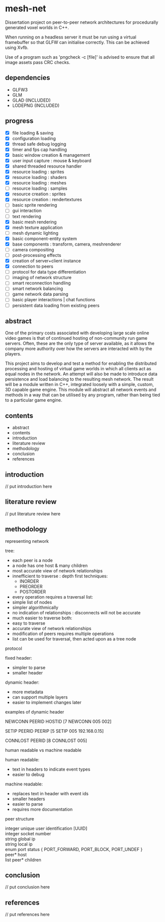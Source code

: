 # mesh-net

Dissertation project on peer-to-peer network architectures for procedurally generated voxel worlds in C++.

When running on a headless server it must be run using a virtual framebuffer so that GLFW can initialise correctly.
This can be achieved using Xvfb.

Use of a program such as 'pngcheck -c [file]' is advised to ensure that all image assets pass CRC checks.

## dependencies

- GLFW3
- GLM
- GLAD (INCLUDED)
- LODEPNG (INCLUDED)

## progress

- [x] file loading & saving
- [x] configuration loading
- [x] thread safe debug logging
- [x] timer and fps cap handling
- [x] basic window creation & management
- [x] user input capture : mouse & keyboard
- [x] shared threaded resource handler
- [x] resource loading : sprites
- [x] resource loading : shaders
- [x] resource loading : meshes
- [ ] resource loading : samples
- [x] resource creation : sprites
- [x] resource creation : rendertextures
- [ ] basic sprite rendering
- [ ] gui interaction
- [ ] text rendering
- [x] basic mesh rendering
- [x] mesh texture application
- [ ] mesh dynamic lighting
- [x] basic component-entity system
- [x] base components : transform, camera, meshrenderer
- [ ] camera compositing
- [ ] post-processing effects
- [x] creation of server+client instance
- [x] connection to peers
- [ ] protocol for data type differentiation
- [ ] imaging of network structure
- [ ] smart reconnection handling
- [ ] smart network balancing
- [ ] game network data parsing
- [ ] basic player interactions | chat functions
- [ ] persistent data loading from existing peers

## abstract

One of the primary costs associated with developing large scale online video games is that of continued hosting of non-community run game servers. Often, these are the only type of server available, as it allows the company more authority over how the servers are interacted with by the players.

This project aims to develop and test a method for enabling the distributed processing and hosting of virtual game worlds in which all clients act as equal nodes in the network. An attempt will also be made to introduce data persistence and load balancing to the resulting mesh network. The result will be a module written in C++, integrated loosely with a simple, custom, 3D capable game engine. This module will abstract all network events and methods in a way that can be utilised by any program, rather than being tied to a particular game engine.

## contents

- abstract
- contents
- introduction
- literature review
- methodology
- conclusion
- references 

## introduction

// put introduction here

## literature review

// put literature review here

## methodology

representing network

tree: 
- each peer is a node
- a node has one host & many children
- most accurate view of network relationships
- innefficient to traverse : depth first techniques:
  - INORDER
  - PREORDER
  - POSTORDER
- every operation requires a traversal
list: 
- simple list of nodes
- simpler algorithmically
- no indication of relationships : disconnects will not be accurate
- much easier to traverse
both: 
- easy to traverse
- accurate view of network relationships
- modification of peers requires multiple operations
- list can be used for traversal, then acted upon as a tree node

protocol

fixed header:
- simpler to parse
- smaller header

dynamic header:
- more metadata
- can support multiple layers
- easier to implement changes later

examples of dynamic header

NEWCONN PEERID HOSTID
[7 NEWCONN 005 002]

SETIP PEERID PEERIP
[5 SETIP 005 192.168.0.15]

CONNLOST PEERID
[8 CONNLOST 005]

human readable vs machine readable

human readable:
- text in headers to indicate event types
- easier to debug

machine readable:
- replaces text in header with event ids
- smaller headers
- easier to parse
- requires more documentation

peer structure

integer unique user identification [UUID]  
integer socket number  
string global ip  
string local ip  
enum port status { PORT_FORWARD, PORT_BLOCK, PORT_UNDEF }  
peer* host  
list peer* children  

## conclusion

// put conclusion here

## references

// put references here
